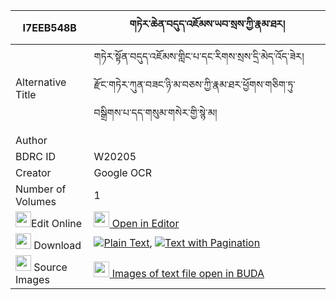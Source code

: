 |I7EEB548B|གཏེར་ཆེན་བདུད་འཇོམས་ཡབ་སྲས་ཀྱི་རྣམ་ཐར། 
| --- | --- 
|Alternative Title |གཏེར་སྟོན་བདུད་འཇོམས་གླིང་པ་དང་རིགས་སྲས་དྲི་མེད་འོད་ཟེར། རྫོང་གཏེར་ཀུན་བཟང་ཉི་མ་བཅས་ཀྱི་རྣམ་ཐར་ཕྱོགས་གཅིག་ཏུ་བསྒྲིགས་པ་དད་གསུམ་གསེར་གྱི་སྙེ་མ།
|Author | 
|BDRC ID | W20205
|Creator | Google OCR
|Number of Volumes| 1
|<img width="25" src="https://img.icons8.com/color/25/000000/edit-property.png">Edit Online| [<img width="25" src="https://avatars.githubusercontent.com/u/45091458?s=200&v=4"> Open in Editor](http://editor.openpecha.org/I7EEB548B)
|<img width="25" src="https://img.icons8.com/fluent/48/000000/download-2.png"/>  Download | [![](https://img.icons8.com/color/20/000000/txt.png)Plain Text](https://github.com/Openpecha/I7EEB548B/releases/download/v1/terchen_du_jom_yab_se_kyi_namt_plain_I7EEB548B.zip), [![](https://img.icons8.com/color/20/000000/txt.png)Text with Pagination](https://github.com/Openpecha/I7EEB548B/releases/download/v1/terchen_du_jom_yab_se_kyi_namt_pages_I7EEB548B.zip)
|<img width="25" src="https://img.icons8.com/plasticine/100/000000/pictures-folder.png"/>  Source Images | [<img width="25" src="https://library.bdrc.io/icons/BUDA-small.svg"> Images of text file open in BUDA](https://library.bdrc.io/show/bdr:W20205)